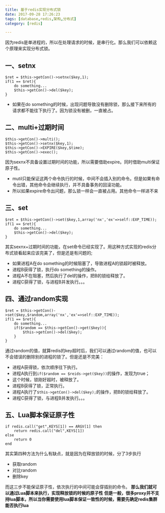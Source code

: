 ```yaml
---
title: 基于redis实现分布式锁
date: 2017-09-28 17:26:23
tags: [database,redis,架构,分布式]
category: [redis]

---
```

因为redis是单进程的，所以在处理请求的时候，是串行化。那么我们可以依赖这个原理来实现分布式锁。
<!--more-->

## 一、setnx
```
$ret = $this->getCon()->setnx($key,1);
if(1 == $ret){
    do something...
    $this->getCon()->del($key);
}
```
- 如果在do something的时候，出现问题导致没有删除锁，那么接下来所有的请求都不能往下执行了。因为锁没有被删，一直被占。

## 二、multi+过期时间
```
$this->getCon()->multi();
$this->getCon()->setnx($key,1);
$this->getCon()->EXPIRE($key,$time);
$this->getCon()->exec();
```
因为sexnx不具备设置过期时间的功能，所以需要借助expire。同时借助multi保证原子性。
- mutil只能保证这两个命令执行的时候，中间不会插入别的命令。但是如果有命令出错，其他命令会继续执行，并不具备事务的回滚功能。
- 所以如果expire命令出问题，那么锁一样会一直被占用。其他命令一样进不来

## 三、set
```
$ret = $this->getCon()->set($key,1,array('nx','ex'=>self::EXP_TIME));
if(1 == $ret){
    do something...
    $this->getCon()->del($key);
}
```
其实sexnx+过期时间的功能，在set命令已经实现了。用这种方式实现的redis分布式锁看起来应该完美了，但是还是有问题的;
- 如果进程A在do something的时候阻塞了，导致进程A的锁超时被释放。
- 进程B获得了锁，执行do something的操作。
- 进程A不在阻塞，然后执行了del的操作，把B的锁给释放了。
- 进程C获得了锁，与进程B并发执行。。。

## 四、通过random实现
```
$ret = $this->getCon()->set($key,$random,array('nx','ex'=>self::EXP_TIME));
if(1 == $ret){
    do something...
    if($random == $this->getCon()->get($key)){
        $this->getCon()->del($key);
    }
}
```
通过random的值，就算redis的key超时后，我们可以通过random的值，也可以不会错误的删除别的进程的锁了。但是还是不完美：
- 进程A获得锁，依次顺序往下执行。
- 进程A执行到`if($random == $reids->get($key))`的操作，发现为true；
- 这个时候，锁刚好超时，被释放了。
- 进程B获得了锁，正常执行。
- 进程A执行了`$this->getCon()->del($key);`的操作，把B的锁给释放了。
- 进程C获得了锁，与进程B并发执行。。。

## 五、Lua脚本保证原子性
```
if redis.call("get",KEYS[1]) == ARGV[1] then
    return redis.call("del",KEYS[1])
else
    return 0
end
```
其实第四种方法为什么有缺点，就是因为在释放锁的时候，分了3步执行
- 获取random
- 对比random
- 删除key

而这三步不能保证原子性，依次执行的中间可能会穿插别的命令。
**那么我们就可以通过Lua脚本来执行，实现释放锁的时候的原子性**
**但是一般，很多proxy并不支持lua脚本，所以当你需要使用lua脚本保证一致性的时候，需要先确定redis集群能否执行lua**